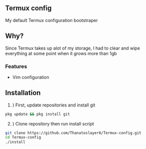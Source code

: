 ## Termux config 

My default Termux configuration bootstraper

## Why?

Since Termux takes up alot of my storage, I had to 
clear and wipe everything at some point when
it grows more than 1gb

### Features

- Vim configuration

## Installation 

1. ) First, update repositories and install git

```bash
pkg update && pkg install git
````

2. ) Clone repository then run install script

```bash
git clone https://github.com/Thanatoslayer6/Termux-config.git
cd Termux-config
./install
```

